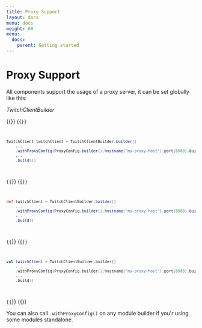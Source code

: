 ```yaml
---
title: Proxy Support
layout: docs
menu: docs
weight: 60
menu: 
  docs:
    parent: Getting started
---
```


# Proxy Support

All components support the usage of a proxy server, it can be set globally like this:

*TwitchClientBuilder*

{{<codeblocks>}}
{{<code Java>}}
```java
TwitchClient twitchClient = TwitchClientBuilder.builder()
    ...
    .withProxyConfig(ProxyConfig.builder().hostname("my-proxy-host").port(8080).build())
    ...
    .build();
```
{{</code>}}
{{<code Groovy>}}
```groovy
def twitchClient = TwitchClientBuilder.builder()
    ...
    .withProxyConfig(ProxyConfig.builder().hostname("my-proxy-host").port(8080).build())
    ...
    .build()
```
{{</code>}}
{{<code Kotlin>}}
```kotlin
val twitchClient = TwitchClientBuilder.builder()
    ...
    .withProxyConfig(ProxyConfig.builder().hostname("my-proxy-host").port(8080).build())
    ...
    .build()
```
{{</code>}}
{{</codeblocks>}}

You can also call `.withProxyConfig()` on any module builder if you'r using some modules standalone.
